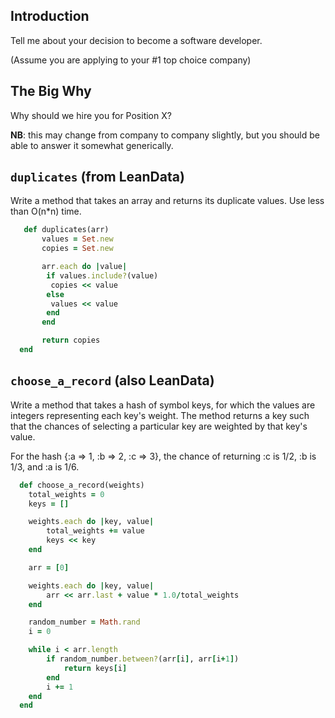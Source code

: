 ## Introduction 

Tell me about your decision to become a software developer.

(Assume you are applying to your #1 top choice company)

## The Big Why

Why should we hire you for Position X?

**NB**: this may change from company to company slightly, but you should be able to answer it somewhat generically.

## `duplicates` (from LeanData)

Write a method that takes an array and returns its duplicate values. Use less than O(n*n) time.

  ```ruby
     def duplicates(arr)
         values = Set.new
         copies = Set.new

         arr.each do |value|
          if values.include?(value)
           copies << value
          else
           values << value
          end
         end

         return copies
    end
  ```

## `choose_a_record` (also LeanData)

Write a method that takes a hash of symbol keys, for which the values are integers representing each key's weight. The method returns a key such that the chances of selecting a particular key are weighted by that key's value.

For the hash {:a => 1, :b => 2, :c => 3}, the chance of returning :c is 1/2, :b is 1/3, and :a is 1/6.

  ```ruby
    def choose_a_record(weights)
      total_weights = 0
      keys = []

      weights.each do |key, value|
          total_weights += value
          keys << key
      end

      arr = [0]

      weights.each do |key, value|
          arr << arr.last + value * 1.0/total_weights
      end

      random_number = Math.rand
      i = 0

      while i < arr.length
          if random_number.between?(arr[i], arr[i+1])
              return keys[i]
          end
          i += 1
      end
    end
  ```
